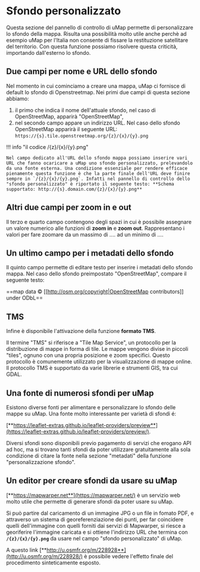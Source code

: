 # Sfondo personalizzato

Questa sezione del pannello di controllo di uMap permette di personalizzare lo sfondo della mappa. Risulta una possibilità molto utile anche perchè ad esempio uMap per l'Italia non consente di fissare la restituzione satellitare del territorio. Con questa funzione possiamo risolvere questa criticità, importando dall'esterno lo sfondo.

## Due campi per nome e URL dello sfondo

Nel momento in cui cominciamo a creare una mappa, uMap ci fornisce di default lo sfondo di Openstreetmap.  Nei primi due campi di questa sezione abbiamo:

   1. il primo che indica il nome dell'attuale sfondo, nel caso di OpenStreetMap, apparirà "OpenStreetMap",
   2. nel secondo campo appare un indirizzo URL. Nel caso dello sfondo OpenStreetMap apparirà il seguente URL: `https://{s}.tile.openstreetmap.org/{z}/{x}/{y}.png`

!!! info "il codice /{z}/{x}/{y}.png"

    Nel campo dedicato all'URL dello sfondo mappa possiamo inserire vari URL che fanno ocaricare a uMap uno sfondo personalizzato, prelevandolo da una fonte esterna. Una condizione essenziale per rendere efficace pienamente questa funzione è che la parte finale dell'URL deve finire sempre in `/{z}/{x}/{y}.png`. Infatti nel pannello di controllo dello "sfondo personalizzato" è riportato il seguente testo: **Schema supportato: http://{s}.domain.com/{z}/{x}/{y}.png**

## Altri due campi per zoom in e out

Il terzo e quarto campo contengono degli spazi in cui è possibile assegnare un valore numerico alle funzioni di **zoom in** e **zoom out**. Rappresentano i valori per fare zoomare da un massimo di .... ad un minimo di ....

## Un ultimo campo per i metadati dello sfondo 

Il quinto campo permette di editare testo per inserire i metadati dello sfondo mappa. Nel caso dello sfondo preimpostato "OpenStreetMap", compare il seguente testo: 

==map data © [[http://osm.org/copyright|OpenStreetMap contributors]] under ODbL==

## TMS

Infine è disponibile l'attivazione della funzione **formato TMS**.

Il termine "TMS" si riferisce a "Tile Map Service", un protocollo per la distribuzione di mappe in forma di tile. Le mappe vengono divise in piccoli "tiles", ognuno con una propria posizione e zoom specifici. Questo protocollo è comunemente utilizzato per la visualizzazione di mappe online. Il protocollo TMS è supportato da varie librerie e strumenti GIS, tra cui GDAL.

## Una fonte di numerosi sfondi per uMap

Esistono diverse fonti per alimentare e personalizzare lo sfondo delle mappe su uMap. Una fonte molto interessante per varietà di sfondi é: 

[**https://leaflet-extras.github.io/leaflet-providers/preview**](https://leaflet-extras.github.io/leaflet-providers/preview/). 

Diversi sfondi sono disponibili previo pagamento di servizi che erogano API ad hoc, ma si trovano tanti sfondi da poter utilizzare gratuitamente alla sola condizione di citare la fonte nella sezione "metadati" della funzione "personalizzazione sfondo".

## Un editor per creare sfondi da usare su uMap

[**https://mapwarper.net**](https://mapwarper.net/) è un servizio web molto utile che permette di generare sfondi da poter usare su uMap.

Si può partire dal caricamento di un immagine JPG o un file in fomato PDF, e attraverso un sistema di georeferenziazione dei punti, per far coincidere quelli dell'immagine con quelli forniti dai servizi di Mapwarper, si riesce a georiferire l'immagine caricata e si ottiene l'indirizzo URL che termina con **`/{z}/{x}/{y}.png`** da usare nel campo "sfondo personalizzato" di uMap.

A questo link [**http://u.osmfr.org/m/228928**](http://u.osmfr.org/m/228928/) è possibile vedere l'effetto finale del procedimento sinteticamente esposto.

